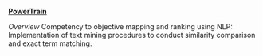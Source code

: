 <ins>**PowerTrain**</ins>

*Overview* Competency to objective mapping and ranking using NLP: Implementation of text mining procedures to conduct similarity comparison and exact term matching.
